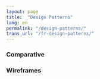 ```yaml
---
layout: page
title:  "Design Patterns"
lang: en
permalink: "/design-patterns/"
trans_url: "/fr-design-patterns/"
---
```



### Comparative 

### Wireframes
